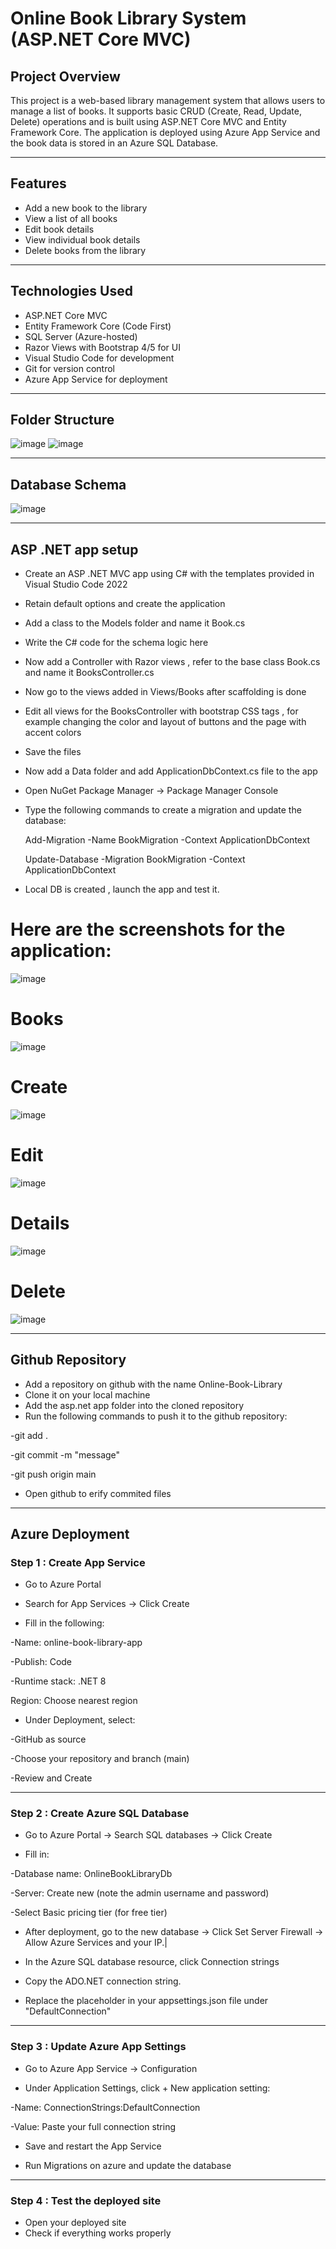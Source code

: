




# Online Book Library System (ASP.NET Core MVC)

## Project Overview

This project is a web-based library management system that allows users to manage a list of books. It supports basic CRUD (Create, Read, Update, Delete) operations and is built using ASP.NET Core MVC and Entity Framework Core. The application is deployed using Azure App Service and the book data is stored in an Azure SQL Database.

---

## Features

- Add a new book to the library
- View a list of all books
- Edit book details
- View individual book details
- Delete books from the library

---

## Technologies Used

- ASP.NET Core MVC
- Entity Framework Core (Code First)
- SQL Server (Azure-hosted)
- Razor Views with Bootstrap 4/5 for UI
- Visual Studio Code for development
- Git for version control
- Azure App Service for deployment

---

## Folder Structure

![image](https://github.com/user-attachments/assets/8eaa61f9-a34d-4586-a5d8-0fb40dabebc1)
![image](https://github.com/user-attachments/assets/59789e34-b9d5-4b09-b768-98d2e9769fad)

---

## Database Schema

![image](https://github.com/user-attachments/assets/9f2139ac-4d7e-47fe-983a-09ffe8c73c09)

---

## ASP .NET app setup

- Create an ASP .NET MVC app using C# with the templates provided in Visual Studio Code 2022
- Retain default options and create the application
- Add a class to the Models folder and name it Book.cs
- Write the C# code for the schema logic here
- Now add a Controller with Razor views , refer to the base class Book.cs and name it BooksController.cs
- Now go to the views added in Views/Books after scaffolding is done
- Edit all views for the BooksController with bootstrap CSS tags , for example changing the color and layout of buttons and the page with accent colors
- Save the files
- Now add a Data folder and add ApplicationDbContext.cs file to the app
- Open NuGet Package Manager -> Package Manager Console
- Type the following commands to create a migration and update the database:

  Add-Migration -Name BookMigration -Context ApplicationDbContext 

  Update-Database -Migration BookMigration -Context ApplicationDbContext
- Local DB is created , launch the app and test it.


# Here are the screenshots for the application:

![image](https://github.com/user-attachments/assets/3c82c0f2-ff58-4341-a5d9-99839e293d01)
# Books
![image](https://github.com/user-attachments/assets/edcf2edc-a7fe-4c31-a467-5a89ea52de26)
# Create
![image](https://github.com/user-attachments/assets/e9efa529-8378-48a3-8862-c48543cdcd83)
# Edit
![image](https://github.com/user-attachments/assets/9d407bfd-9502-4bd1-8a08-8318213f6300)
# Details
![image](https://github.com/user-attachments/assets/324ba59e-0272-4e16-abf5-6070f1945f61)
# Delete
![image](https://github.com/user-attachments/assets/4df8719d-295d-456d-a744-b641b1f3faa6)



---


## Github Repository

- Add a repository on github with the name Online-Book-Library
- Clone it on your local machine
- Add the asp.net app folder into the cloned repository
- Run the following commands to push it to the github repository:

-git add .

-git commit -m "message"

-git push origin main

- Open github to erify commited files

---

## Azure Deployment

### Step 1 : Create App Service

- Go to Azure Portal
  
- Search for App Services → Click Create

- Fill in the following:

-Name: online-book-library-app

-Publish: Code

-Runtime stack: .NET 8 

Region: Choose nearest region

- Under Deployment, select:

-GitHub as source

-Choose your repository and branch (main)

-Review and Create

---

### Step 2 : Create Azure SQL Database

- Go to Azure Portal → Search SQL databases → Click Create

- Fill in:

-Database name: OnlineBookLibraryDb

-Server: Create new (note the admin username and password)

-Select Basic pricing tier (for free tier)

- After deployment, go to the new database → Click Set Server Firewall → Allow Azure Services and your IP.|

- In the Azure SQL database resource, click Connection strings

- Copy the ADO.NET connection string.

- Replace the placeholder in your appsettings.json file under "DefaultConnection"

---

###  Step 3 : Update Azure App Settings

- Go to Azure App Service → Configuration

- Under Application Settings, click + New application setting:

-Name: ConnectionStrings:DefaultConnection

-Value: Paste your full connection string 

- Save and restart the App Service

- Run Migrations on azure and update the database

---

### Step 4 : Test the deployed site

- Open your deployed site
- Check if everything works properly




